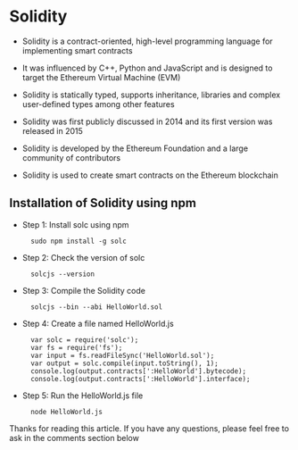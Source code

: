 # Solidity

- Solidity is a contract-oriented, high-level programming language for implementing smart contracts

- It was influenced by C++, Python and JavaScript and is designed to target the Ethereum Virtual Machine (EVM)

- Solidity is statically typed, supports inheritance, libraries and complex user-defined types among other features

- Solidity was first publicly discussed in 2014 and its first version was released in 2015

- Solidity is developed by the Ethereum Foundation and a large community of contributors

- Solidity is used to create smart contracts on the Ethereum blockchain

## Installation of Solidity using npm

- Step 1: Install solc using npm

        sudo npm install -g solc

- Step 2: Check the version of solc

        solcjs --version

- Step 3: Compile the Solidity code

        solcjs --bin --abi HelloWorld.sol

- Step 4: Create a file named HelloWorld.js

        var solc = require('solc');
        var fs = require('fs');
        var input = fs.readFileSync('HelloWorld.sol');
        var output = solc.compile(input.toString(), 1);
        console.log(output.contracts[':HelloWorld'].bytecode);
        console.log(output.contracts[':HelloWorld'].interface);

- Step 5: Run the HelloWorld.js file

        node HelloWorld.js

Thanks for reading this article. If you have any questions, please feel free to ask in the comments section below
